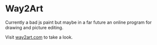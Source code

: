# Way2Art
Currently a bad js paint but maybe in a far future an online program for drawing and picture editing.

Visit <a href='http://way2art.com'>way2art.com</a> to take a look.
